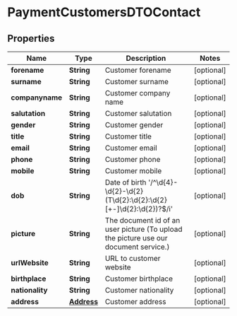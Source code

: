 
# PaymentCustomersDTOContact

## Properties
Name | Type | Description | Notes
------------ | ------------- | ------------- | -------------
**forename** | **String** | Customer forename |  [optional]
**surname** | **String** | Customer surname |  [optional]
**companyname** | **String** | Customer company name |  [optional]
**salutation** | **String** | Customer salutation |  [optional]
**gender** | **String** | Customer gender |  [optional]
**title** | **String** | Customer title |  [optional]
**email** | **String** | Customer email |  [optional]
**phone** | **String** | Customer phone |  [optional]
**mobile** | **String** | Customer mobile |  [optional]
**dob** | **String** | Date of birth &#39;/^\\d{4}-\\d{2}-\\d{2}(T\\d{2}:\\d{2}:\\d{2}[+-]\\d{2}:\\d{2})?$/i&#39; |  [optional]
**picture** | **String** | The document id of an user picture (To upload the picture use our document service.) |  [optional]
**urlWebsite** | **String** | URL to customer website |  [optional]
**birthplace** | **String** | Customer birthplace |  [optional]
**nationality** | **String** | Customer nationality |  [optional]
**address** | [**Address**](Address.md) | Customer address |  [optional]



